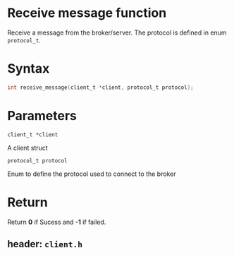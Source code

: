 # Receive message function

Receive a message from the broker/server. The protocol is defined in enum `protocol_t`.

# Syntax

```c
int receive_message(client_t *client, protocol_t protocol);
```

# Parameters

`client_t *client`

A client struct 

`protocol_t protocol`

Enum to define the protocol used to connect to the broker

# Return
Return **0** if Sucess and **-1** if failed.

## header: `client.h`